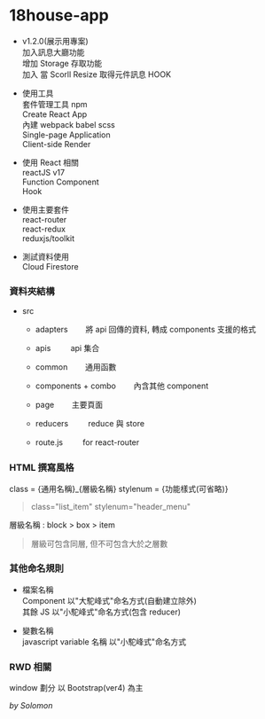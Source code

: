# 18house-app

-   v1.2.0(展示用專案)  
    加入訊息大廳功能  
    增加 Storage 存取功能  
    加入 當 Scorll Resize 取得元件訊息 HOOK

-   使用工具  
    套件管理工具 npm  
    Create React App  
    內建 webpack babel scss  
    Single-page Application  
    Client-side Render

-   使用 React 相關  
    reactJS v17  
    Function Component  
    Hook

-   使用主要套件  
    react-router  
    react-redux  
    reduxjs/toolkit

-   測試資料使用  
    Cloud Firestore

### 資料夾結構

-   src

    -   adapters
        　　將 api 回傳的資料, 轉成 components 支援的格式

    -   apis
        　　 api 集合

    -   common
        　　通用函數

    -   components + combo
        　　內含其他 component

    -   page
        　　主要頁面

    -   reducers
        　　 reduce 與 store

    -   route.js
        　　 for react-router

### HTML 撰寫風格

class = {通用名稱}\_{層級名稱} stylenum = {功能樣式(可省略)}

> class="list_item" stylenum="header_menu"

層級名稱 : block > box > item

> 層級可包含同層, 但不可包含大於之層數

### 其他命名規則

-   檔案名稱  
    Component 以"大駝峰式"命名方式(自動建立除外)  
    其餘 JS 以"小駝峰式"命名方式(包含 reducer)

-   變數名稱  
    javascript variable 名稱 以"小駝峰式"命名方式

### RWD 相關

window 劃分 以 Bootstrap(ver4) 為主

_by Solomon_
